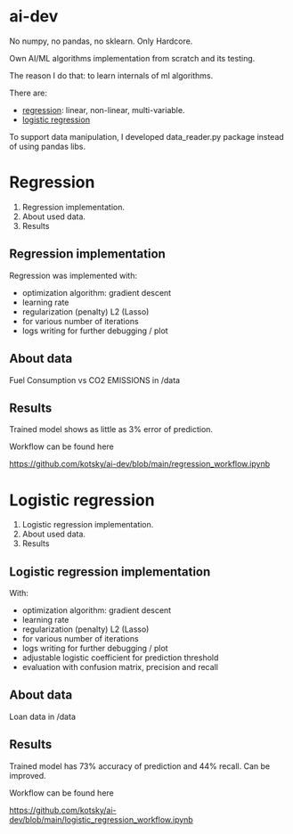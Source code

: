# ai-dev


No numpy, no pandas, no sklearn. Only Hardcore. 

Own AI/ML algorithms implementation from scratch and its testing.

The reason I do that: to learn internals of ml algorithms.

There are:
- [regression](https://github.com/kotsky/ai-dev#regression): linear, non-linear, multi-variable.
- [logistic regression](https://github.com/kotsky/ai-dev#logistic-regression)

To support data manipulation, I developed data_reader.py package instead of using pandas libs.

# Regression
1. Regression implementation.
2. About used data.
3. Results

## Regression implementation
Regression was implemented with:
- optimization algorithm: gradient descent
- learning rate
- regularization (penalty) L2 (Lasso)
- for various number of iterations
- logs writing for further debugging / plot

## About data
Fuel Consumption vs CO2 EMISSIONS in /data
## Results
Trained model shows as little as 3% error of prediction.

Workflow can be found here 

https://github.com/kotsky/ai-dev/blob/main/regression_workflow.ipynb

# Logistic regression
1. Logistic regression implementation.
2. About used data.
3. Results

## Logistic regression implementation
With:
- optimization algorithm: gradient descent
- learning rate
- regularization (penalty) L2 (Lasso)
- for various number of iterations
- logs writing for further debugging / plot
- adjustable logistic coefficient for prediction threshold
- evaluation with confusion matrix, precision and recall

## About data
Loan data in /data
## Results
Trained model has 73% accuracy of prediction and 44% recall.
Can be improved.

Workflow can be found here 

https://github.com/kotsky/ai-dev/blob/main/logistic_regression_workflow.ipynb